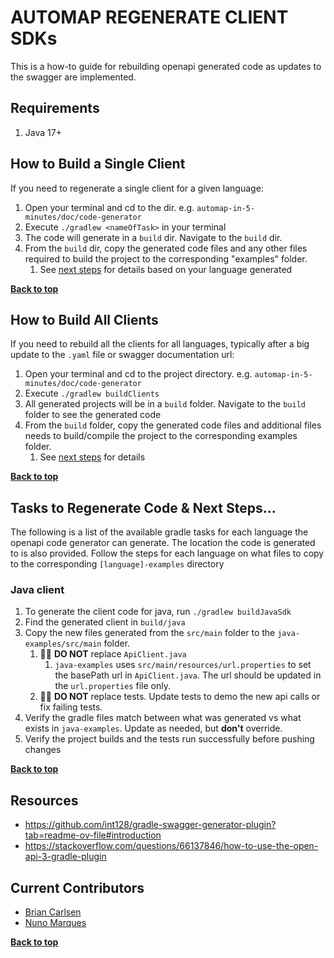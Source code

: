 <a name="top"></a>

AUTOMAP REGENERATE CLIENT SDKs
==================================
This is a how-to guide for rebuilding openapi generated code as updates to the swagger are implemented.

## Requirements

1. Java 17+

## How to Build a Single Client

If you need to regenerate a single client for a given language:

1. Open your terminal and cd to the dir. e.g. `automap-in-5-minutes/doc/code-generator`
2. Execute `./gradlew <nameOfTask>` in your terminal
3. The code will generate in a `build` dir. Navigate to the `build` dir.
4. From the `build` dir, copy the generated code files and any other files required to build the project to the
   corresponding "examples" folder.
    1. See [next steps](#tasks-to-regenerate-code--next-steps) for details based on your language generated

**[Back to top](#top)**

## How to Build All Clients

If you need to rebuild all the clients for all languages, typically after a big update to the `.yaml` file or
swagger documentation url:

1. Open your terminal and cd to the project directory. e.g. `automap-in-5-minutes/doc/code-generator`
2. Execute `./gradlew buildClients`
3. All generated projects will be in a `build` folder. Navigate to the `build` folder to see the generated code
4. From the `build` folder, copy the generated code files and additional files needs to build/compile the project to the
   corresponding examples folder.
    1. See [next steps](#tasks-to-regenerate-code--next-steps) for details

**[Back to top](#top)**

## Tasks to Regenerate Code & Next Steps...

The following is a list of the available gradle tasks for each language the openapi code generator can generate. The
location the code is generated to is also provided. Follow the steps for each language on what files to copy to the
corresponding `[language]-examples` directory

### Java client

1. To generate the client code for java, run `./gradlew buildJavaSdk`
2. Find the generated client in `build/java`
3. Copy the new files generated from the `src/main` folder to the `java-examples/src/main` folder.
    1. 🚫🚫 **DO NOT** replace `ApiClient.java`
        1. `java-examples` uses `src/main/resources/url.properties` to set the basePath url in `ApiClient.java`. The url
           should be updated in the `url.properties` file only.
    2. 🚫🚫 **DO NOT** replace tests. Update tests to demo the new api calls or fix failing tests.
4. Verify the gradle files match between what was generated vs what exists in `java-examples`. Update as needed, but
   **don't** override.
5. Verify the project builds and the tests run successfully before pushing changes

**[Back to top](#top)**

## Resources

* https://github.com/int128/gradle-swagger-generator-plugin?tab=readme-ov-file#introduction
* https://stackoverflow.com/questions/66137846/how-to-use-the-open-api-3-gradle-plugin

## Current Contributors

- [Brian Carlsen](https://github.com/bcarlsenca)
- [Nuno Marques](https://github.com/njmarques)

**[Back to top](#top)**